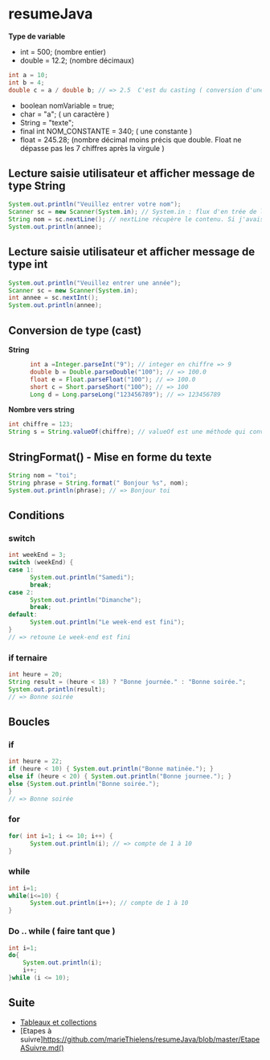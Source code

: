 # resumeJava

**Type de variable**
- int = 500; (nombre entier)
- double = 12.2; (nombre décimaux)
```java
int a = 10;
int b = 4;
double c = a / double b; // => 2.5  C'est du casting ( conversion d'une valeur dans un autre type)
```
- boolean nomVariable = true;
- char = "a"; ( un caractère )
- String = "texte";
- final int NOM_CONSTANTE = 340; ( une constante )
- float = 245.28; (nombre décimal moins précis que double. Float ne dépasse pas les 7 chiffres après la virgule )

## Lecture saisie utilisateur et afficher message de type String

```java
System.out.println("Veuillez entrer votre nom");
Scanner sc = new Scanner(System.in); // System.in : flux d'en trée de la console ( la lecture du clavier )
String nom = sc.nextLine(); // nextLine récupère le contenu. Si j'avais écris un entier dedans; Ex : 32 ENTER le scanner reçoit "32\n" . 
System.out.println(annee);
```
## Lecture saisie utilisateur et afficher message de type int

```java
System.out.println("Veuillez entrer une année");
Scanner sc = new Scanner(System.in);
int annee = sc.nextInt();
System.out.println(annee);
```

## Conversion de type (cast)
 
**String**
```java
      int a =Integer.parseInt("9"); // integer en chiffre => 9
      double b = Double.parseDouble("100"); // => 100.0
      float e = Float.parseFloat("100"); // => 100.0
      short c = Short.parseShort("100"); // => 100
      Long d = Long.parseLong("123456789"); // => 123456789  
```
**Nombre vers string**
```java
int chiffre = 123;
String s = String.valueOf(chiffre); // valueOf est une méthode qui converti différents type de valeur en string
```

## StringFormat() - Mise en forme du texte
```java
String nom = "toi";
String phrase = String.format(" Bonjour %s", nom);
System.out.println(phrase); // => Bonjour toi
```

## Conditions


### switch
```java
int weekEnd = 3;
switch (weekEnd) {
case 1:
      System.out.println("Samedi");
      break;
case 2:
      System.out.println("Dimanche");
      break;
default:
      System.out.println("Le week-end est fini");
}
// => retoune Le week-end est fini 
```

### if ternaire

```java
int heure = 20;
String result = (heure < 18) ? "Bonne journée." : "Bonne soirée.";
System.out.println(result);
// => Bonne soirée
```
## Boucles

### if
```java
int heure = 22;
if (heure < 10) { System.out.println("Bonne matinée."); } 
else if (heure < 20) { System.out.println("Bonne journee."); } 
else {System.out.println("Bonne soirée.");
} 
// => Bonne soirée
```
### for

```java
for( int i=1; i <= 10; i++) {
      System.out.println(i); // => compte de 1 à 10
}
```

### while

```java
int i=1;
while(i<=10) {
      System.out.println(i++); // compte de 1 à 10
}
```

### Do .. while ( faire tant que )
```java
int i=1;
do{
    System.out.println(i);
    i++;
}while (i <= 10);
```

## Suite

- [Tableaux et collections](https://github.com/marieThielens/resumeJava/blob/master/tableauxEtCollecetions.md)
- [Etapes à suivre]https://github.com/marieThielens/resumeJava/blob/master/EtapeASuivre.md()


